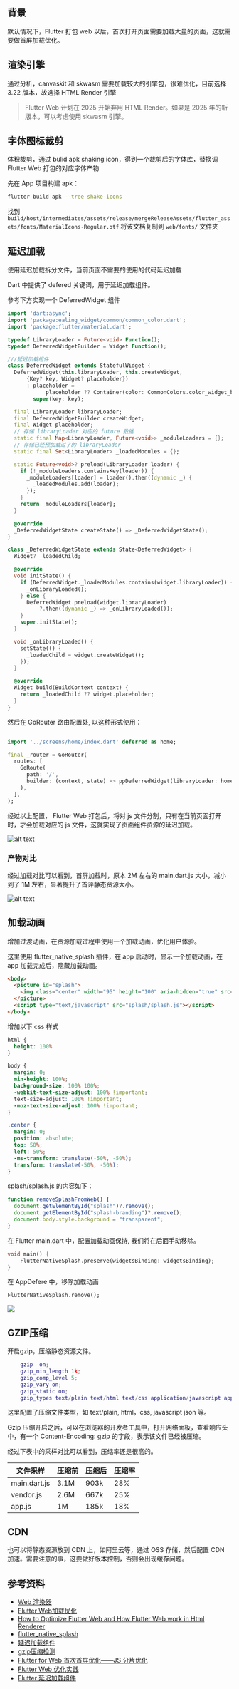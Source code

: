 ## 背景

默认情况下，Flutter 打包 web 以后，首次打开页面需要加载大量的页面，这就需要做首屏加载优化。

## 渲染引擎

通过分析，canvaskit 和 skwasm 需要加载较大的引擎包，很难优化，目前选择 3.22 版本，故选择 HTML Render 引擎

> Flutter Web 计划在 2025 开始弃用 HTML Render。如果是 2025 年的新版本，可以考虑使用 skwasm 引擎。

## 字体图标裁剪

体积裁剪，通过 bulid apk shaking icon，得到一个裁剪后的字体库，替换调 Flutter Web 打包的对应字体产物

先在 App 项目构建 apk：

``` bash
flutter build apk --tree-shake-icons
```

找到 `build/host/intermediates/assets/release/mergeReleaseAssets/flutter_assets/fonts/MaterialIcons-Regular.otf`
将该文档复制到 `web/fonts/` 文件夹

## 延迟加载

使用延迟加载拆分文件，当前页面不需要的使用的代码延迟加载

Dart 中提供了 defered 关键词，用于延迟加载组件。


参考下方实现一个 DeferredWidget 组件

```dart
import 'dart:async';
import 'package:ealing_widget/common/common_color.dart';
import 'package:flutter/material.dart';

typedef LibraryLoader = Future<void> Function();
typedef DeferredWidgetBuilder = Widget Function();

///延迟加载组件
class DeferredWidget extends StatefulWidget {
  DeferredWidget(this.libraryLoader, this.createWidget,
      {Key? key, Widget? placeholder})
      : placeholder =
            placeholder ?? Container(color: CommonColors.color_widget_background),
        super(key: key);

  final LibraryLoader libraryLoader;
  final DeferredWidgetBuilder createWidget;
  final Widget placeholder;
  // 存储 libraryLoader 对应的 future 数据
  static final Map<LibraryLoader, Future<void>> _moduleLoaders = {};
  // 存储已经预加载过了的 libraryLoader
  static final Set<LibraryLoader> _loadedModules = {};

  static Future<void>? preload(LibraryLoader loader) {
    if (!_moduleLoaders.containsKey(loader)) {
      _moduleLoaders[loader] = loader().then((dynamic _) {
        _loadedModules.add(loader);
      });
    }
    return _moduleLoaders[loader];
  }

  @override
  _DeferredWidgetState createState() => _DeferredWidgetState();
}

class _DeferredWidgetState extends State<DeferredWidget> {
  Widget? _loadedChild;

  @override
  void initState() {
    if (DeferredWidget._loadedModules.contains(widget.libraryLoader)) {
      _onLibraryLoaded();
    } else {
      DeferredWidget.preload(widget.libraryLoader)
          ?.then((dynamic _) => _onLibraryLoaded());
    }
    super.initState();
  }

  void _onLibraryLoaded() {
    setState(() {
      _loadedChild = widget.createWidget();
    });
  }

  @override
  Widget build(BuildContext context) {
    return _loadedChild ?? widget.placeholder;
  }
}
```

然后在 GoRouter 路由配置处, 以这种形式使用：

```dart

import '../screens/home/index.dart' deferred as home;

final _router = GoRouter(
  routes: [
    GoRoute(
      path: '/',
      builder: (context, state) => ppDeferredWidget(libraryLoader: home.loadLibrary, builder: (() => home.HomeIndexScreen())),
    ),
  ],
);
```

经过以上配置， Flutter Web 打包后，将对 js 文件分割，只有在当前页面打开时，才会加载对应的 js 文件，这就实现了页面组件资源的延迟加载。

![alt text](image.png)

### 产物对比

经过加载对比可以看到，首屏加载时，原本 2M 左右的 main.dart.js 大小，减小到了 1M 左右，显著提升了首评静态资源大小。

![alt text](image-1.png)

## 加载动画

增加过渡动画，在资源加载过程中使用一个加载动画，优化用户体验。

这里使用 flutter_native_splash 插件，在 app 启动时，显示一个加载动画，在 app 加载完成后，隐藏加载动画。

```html
<body>
  <picture id="splash">
    <img class="center" width="95" height="100" aria-hidden="true" src="loading.gif" alt="">
  </picture>
  <script type="text/javascript" src="splash/splash.js"></script>
</body>
```

增加以下 css 样式

```css
html {
  height: 100%
}

body {
  margin: 0;
  min-height: 100%;
  background-size: 100% 100%;
  -webkit-text-size-adjust: 100% !important;
  text-size-adjust: 100% !important;
  -moz-text-size-adjust: 100% !important;
}

.center {
  margin: 0;
  position: absolute;
  top: 50%;
  left: 50%;
  -ms-transform: translate(-50%, -50%);
  transform: translate(-50%, -50%);
}
```

splash/splash.js 的内容如下：

```js
function removeSplashFromWeb() {
  document.getElementById("splash")?.remove();
  document.getElementById("splash-branding")?.remove();
  document.body.style.background = "transparent";
}
```


在 Flutter main.dart 中，配置加载动画保持, 我们将在后面手动移除。

```dart
void main() {
    FlutterNativeSplash.preserve(widgetsBinding: widgetsBinding);
}
```

在 AppDefere 中，移除加载动画

```dart
FlutterNativeSplash.remove();
```

![](./.figures/loading.gif)


## GZIP压缩

开启gzip，压缩静态资源文件。

```lua
    gzip  on;
    gzip_min_length 1k;
    gzip_comp_level 5;
    gzip_vary on;
    gzip_static on;
    gzip_types text/plain text/html text/css application/javascript application/x-javascript text/xml application/xml application/xml application/json;
```

这里配置了压缩文件类型，如 text/plain, html，css, javascript json 等。

Gzip 压缩开启之后，可以在浏览器的开发者工具中，打开网络面板，查看响应头中，有一个 Content-Encoding: gzip 的字段，表示该文件已经被压缩。

经过下表中的采样对比可以看到，压缩率还是很高的。

|文件采样| 压缩前 | 压缩后 | 压缩率 |
|--- | --- | --- | --- |
|main.dart.js| 3.1M | 903k | 28% |
|vendor.js| 2.6M | 667k | 25% |
|app.js| 1M | 185k | 18% |


## CDN

也可以将静态资源放到 CDN 上，如阿里云等，通过 OSS 存储，然后配置 CDN 加速。需要注意的事，这要做好版本控制，否则会出现缓存问题。

## 参考资料

- [Web 渲染器](https://docs.flutter.cn/platform-integration/web/renderers/)
- [Flutter Web加载优化](https://segmentfault.com/a/1190000042664763)
- [How to Optimize Flutter Web and How Flutter Web work in Html Renderer](https://medium.com/@GSYTech/how-to-optimize-flutter-web-and-how-flutter-web-work-in-html-renderer-b399ffd66718)
- [flutter_native_splash](https://pub.dev/packages/flutter_native_splash)
- [延迟加载组件](https://docs.flutter.cn/perf/deferred-components/)
- [gzip压缩检测](https://www.wetools.com/gzip)
- [Flutter for Web 首次首屏优化——JS 分片优化](https://juejin.cn/post/7177202619788558391)
- [Flutter Web 优化实践](https://www.jianshu.com/p/e61165cde5ab)
- [Flutter 延迟加载组件](https://juejin.cn/post/6970870114316976142)

